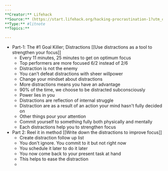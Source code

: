 ```yaml
---
---
**Creator:** Lifehack
**Source:** (https://start.lifehack.org/hacking-procrastination-1?utm_campaign=hacking_procrastination_v1_2&utm_content=hacking_procrastination_v1_2&utm_id=hacking_procrastination_v1_2&utm_medium=newsletter&utm_source=email&utm_term=email_1&vgo_ee=Mf9Ttk5CmPLbNZ8DoE9oLKyPUFd7JHyq9acdSgULWaM%3D)
**Type:** #litnote 
**Topics:**

---
```


- Part-1: The #1 Goal Killer; Distractions [[Use distractions as a tool to strengthen your focus]]
	- Every 11 minutes, 25 minutes to get on optimum focus
	- Top performers are more focused 6/2 instead of 2/6
	- Distraction is not the enemy
	- You can't defeat distractions with sheer willpower
	- Change your mindset about distractions
	- More distractions means you have an advantage
	- 90% of the time, we choose to be distracted subconsciously
	- Power lies in you
	- Distractions are reflection of internal struggle
	- Distraction are as a result of an action your mind hasn't fully decided on 
	- Other things pour your attention
	- Commit yourself to something fully both physically and mentally
	- Each distractions help you to strengthen focus
- Part 2: Reel it in method [[Write down the distractions to improve focus]]
	- Create distraction follow up list
	- You don't ignore. You commit to it but not right now
	- You schedule it later to do it later
	- You now come back to your present task at hand
	- This helps to ease the distraction
	- 